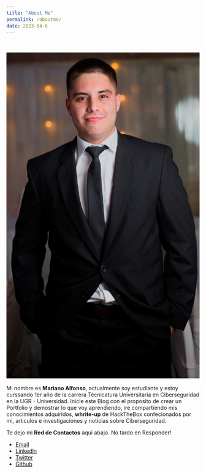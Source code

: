 ```yaml
---
title: "About Me"
permalink: /aboutme/
date: 2023-04-6
---
```

<br>

<p align="center">
<img src="/assets/images/aboutme/foto.jpg">
</p>

Mi nombre es **Mariano Alfonso**, actualmente soy estudiante y estoy curssando 1er año de la carrera Técnicatura Universitaria en Ciberseguridad en la UGR - Universidad.
Inicie este Blog con el proposito de crear un Portfolio y demostrar lo que voy aprendiendo, ire compartiendo mis conocimientos adquiridos, **whrite-up** de HackTheBox confecionados por mi, articulos e investigaciones y noticias sobre Ciberseguridad.

Te dejo mi **Red de Contactos** aqui abajo. No tardo en Responder!

- [Email](marianoalfonso80@gmail.com)
- [Linkedln](https://www.linkedin.com/in/mariano-alfonso-667a60226)
- [Twitter](https://twitter.com/MARIANO03_)
- [Github](https://github.com/0mariano)
